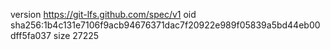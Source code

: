 version https://git-lfs.github.com/spec/v1
oid sha256:1b4c131e7106f9acb94676371dac7f20922e989f05839a5bd44eb00dff5fa037
size 27225
